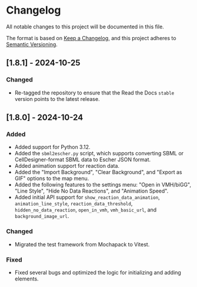 # Changelog

All notable changes to this project will be documented in this file.

The format is based on [Keep a Changelog](https://keepachangelog.com/en/1.0.0/), and this project adheres to [Semantic Versioning](https://semver.org/spec/v2.0.0.html).

## [1.8.1] - 2024-10-25
### Changed
- Re-tagged the repository to ensure that the Read the Docs `stable` version points to the latest release.

## [1.8.0] - 2024-10-24
### Added
- Added support for Python 3.12.
- Added the `sbml2escher.py` script, which supports converting SBML or CellDesigner-format SBML data to Escher JSON format.
- Added animation support for reaction data.
- Added the "Import Background", "Clear Background", and "Export as GIF" options to the map menu.
- Added the following features to the settings menu: "Open in VMH/biGG", "Line Style", "Hide No Data Reactions", and "Animation Speed".
- Added initial API support for `show_reaction_data_animation`, `animation_line_style`, `reaction_data_threshold`, `hidden_no_data_reaction`, `open_in_vmh`, `vmh_basic_url`, and `background_image_url`.

### Changed
- Migrated the test framework from Mochapack to Vitest.

### Fixed
- Fixed several bugs and optimized the logic for initializing and adding elements.
